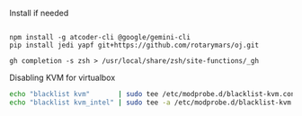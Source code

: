 Install if needed

```

npm install -g atcoder-cli @google/gemini-cli
pip install jedi yapf git+https://github.com/rotarymars/oj.git

gh completion -s zsh > /usr/local/share/zsh/site-functions/_gh

```

Disabling KVM for virtualbox
```bash
echo "blacklist kvm"       | sudo tee /etc/modprobe.d/blacklist-kvm.conf
echo "blacklist kvm_intel" | sudo tee -a /etc/modprobe.d/blacklist-kvm.conf
```
